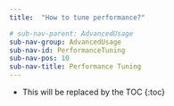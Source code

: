 ```yaml
---
title:  "How to tune performance?"

# sub-nav-parent: AdvancedUsage
sub-nav-group: AdvancedUsage
sub-nav-id: PerformanceTuning
sub-nav-pos: 10
sub-nav-title: Performance Tuning
---
```


* This will be replaced by the TOC
{:toc}

